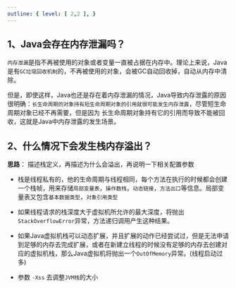 ```yaml
---
outline: { level: [ 2,2 ], }
---
```


## 1、Java会存在内存泄漏吗？

`内存泄漏`是指不再被使用的对象或者变量一直被占据在内存中。理论上来说，Java是有`GC垃圾回收机制`的，不再被使用的对象，会被GC自动回收掉，自动从内存中清除。

但是，即使这样，Java也还是存在着内存泄漏的情况，Java导致内存泄露的原因很明确：`长生命周期的对象持有短生命周期对象的引用就很可能发生内存泄露`，尽管短生命周期对象已经不再需要，但是因为
长生命周期对象持有它的引用而导致不能被回收，这就是Java中内存泄露的发生场景。

## 2、什么情况下会发生栈内存溢出？

**思路**： 描述栈定义，再描述为什么会溢出，再说明一下相关配置参数

* 栈是线程私有的，他的生命周期与线程相同，每个方法在执行的时候都会创建一个栈帧，用来存储`局部变量表`，`操作数栈`，`动态链接`，`方法出口`等信息。局部变量表又包含`基本数据类型`，`对象引用类型`

* 如果线程请求的栈深度大于虚拟机所允许的最大深度，将抛出`StackOverflowError`异常，方法递归调用产生这种结果。

* 如果Java虚拟机栈可以动态扩展，并且扩展的动作已经尝试过，但是无法申请到足够的内存去完成扩展，或者在新建立线程的时候没有足够的内存去创建对应的虚拟机栈，那么Java虚拟机将抛出一个`OutOfMemory`异常。(线程启动过多)

* 参数 `-Xss` 去调整`JVM栈`的大小
